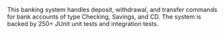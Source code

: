 This banking system handles deposit, withdrawal, and transfer commands for bank accounts of type Checking, Savings, and CD. The system is backed by 250+ JUnit unit tests and integration tests.

